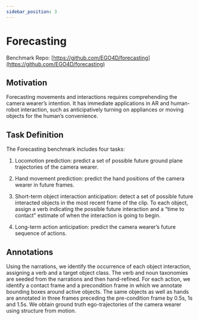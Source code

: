 ```yaml
---
sidebar_position: 3
---
```


# Forecasting

Benchmark Repo: [https://github.com/EGO4D/forecasting](https://github.com/EGO4D/forecasting)

## Motivation

Forecasting movements and interactions requires comprehending the camera wearer’s intention. It has immediate applications in AR and human-robot interaction, such as anticipatively turning on appliances or moving objects for the human’s convenience.

## Task Definition

The Forecasting benchmark includes four tasks: 

1. Locomotion prediction: predict a set of possible future ground plane trajectories of the camera wearer. 

2. Hand movement prediction: predict the hand positions of the camera wearer in future frames.

3. Short-term object interaction anticipation: detect a set of possible future interacted objects in the most recent frame of the clip. To each object, assign a verb indicating the possible future interaction and a “time to contact” estimate of when the interaction is going to begin. 

4. Long-term action anticipation: predict the camera wearer’s future sequence of actions.

## Annotations

Using the narrations, we identify the occurrence of each object interaction, assigning a verb and a target object class. The verb and noun taxonomies are seeded from the narrations and then hand-refined. For each action, we identify a contact frame and a precondition frame in which we annotate bounding boxes around active objects. The same objects as well as hands are annotated in three frames preceding the pre-condition frame by 0.5s, 1s and 1.5s. We obtain ground truth ego-trajectories of the camera wearer using structure from motion.

